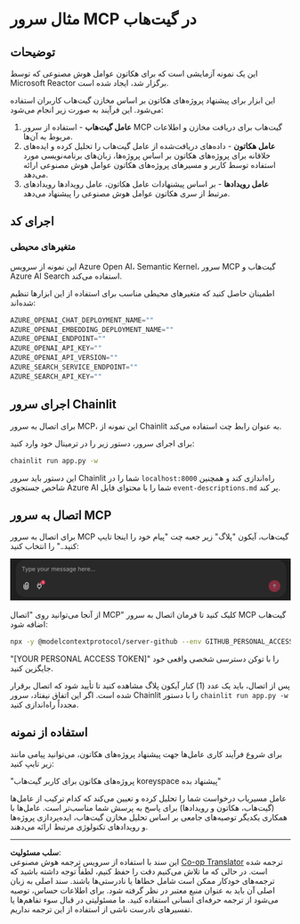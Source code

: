 <!--
CO_OP_TRANSLATOR_METADATA:
{
  "original_hash": "9bf0395cbc541ce8db2a9699c8678dfc",
  "translation_date": "2025-08-30T10:28:33+00:00",
  "source_file": "11-agentic-protocols/code_samples/github-mcp/README.md",
  "language_code": "fa"
}
-->
# مثال سرور MCP در گیت‌هاب

## توضیحات

این یک نمونه آزمایشی است که برای هکاتون عوامل هوش مصنوعی که توسط Microsoft Reactor برگزار شد، ایجاد شده است.

این ابزار برای پیشنهاد پروژه‌های هکاتون بر اساس مخازن گیت‌هاب کاربران استفاده می‌شود. این فرآیند به صورت زیر انجام می‌شود:

1. **عامل گیت‌هاب** - استفاده از سرور MCP گیت‌هاب برای دریافت مخازن و اطلاعات مربوط به آن‌ها.
2. **عامل هکاتون** - داده‌های دریافت‌شده از عامل گیت‌هاب را تحلیل کرده و ایده‌های خلاقانه برای پروژه‌های هکاتون بر اساس پروژه‌ها، زبان‌های برنامه‌نویسی مورد استفاده توسط کاربر و مسیرهای پروژه‌های هکاتون عوامل هوش مصنوعی ارائه می‌دهد.
3. **عامل رویدادها** - بر اساس پیشنهادات عامل هکاتون، عامل رویدادها رویدادهای مرتبط از سری هکاتون عوامل هوش مصنوعی را پیشنهاد می‌دهد.

## اجرای کد

### متغیرهای محیطی

این نمونه از سرویس Azure Open AI، Semantic Kernel، سرور MCP گیت‌هاب و Azure AI Search استفاده می‌کند.

اطمینان حاصل کنید که متغیرهای محیطی مناسب برای استفاده از این ابزارها تنظیم شده‌اند:

```python
AZURE_OPENAI_CHAT_DEPLOYMENT_NAME=""
AZURE_OPENAI_EMBEDDING_DEPLOYMENT_NAME=""
AZURE_OPENAI_ENDPOINT=""
AZURE_OPENAI_API_KEY=""
AZURE_OPENAI_API_VERSION=""
AZURE_SEARCH_SERVICE_ENDPOINT=""
AZURE_SEARCH_API_KEY=""
``` 

## اجرای سرور Chainlit

برای اتصال به سرور MCP، این نمونه از Chainlit به عنوان رابط چت استفاده می‌کند.

برای اجرای سرور، دستور زیر را در ترمینال خود وارد کنید:

```bash
chainlit run app.py -w
```

این دستور باید سرور Chainlit شما را در `localhost:8000` راه‌اندازی کند و همچنین شاخص جستجوی Azure AI شما را با محتوای فایل `event-descriptions.md` پر کند.

## اتصال به سرور MCP

برای اتصال به سرور MCP گیت‌هاب، آیکون "پلاگ" زیر جعبه چت "پیام خود را اینجا تایپ کنید.." را انتخاب کنید:

![اتصال MCP](../../../../../translated_images/mcp-chainlit-1.7ed66d648e3cfb28f1ea5f320b91e4404df4a24a0f236ce3de999666621f1cfc.fa.png)

از آنجا می‌توانید روی "اتصال MCP" کلیک کنید تا فرمان اتصال به سرور MCP گیت‌هاب اضافه شود:

```bash
npx -y @modelcontextprotocol/server-github --env GITHUB_PERSONAL_ACCESS_TOKEN=[YOUR PERSONAL ACCESS TOKEN]
```

"[YOUR PERSONAL ACCESS TOKEN]" را با توکن دسترسی شخصی واقعی خود جایگزین کنید.

پس از اتصال، باید یک عدد (1) کنار آیکون پلاگ مشاهده کنید تا تأیید شود که اتصال برقرار شده است. اگر این اتفاق نیفتاد، سرور Chainlit را با دستور `chainlit run app.py -w` مجدداً راه‌اندازی کنید.

## استفاده از نمونه

برای شروع فرآیند کاری عامل‌ها جهت پیشنهاد پروژه‌های هکاتون، می‌توانید پیامی مانند زیر تایپ کنید:

"پروژه‌های هکاتون برای کاربر گیت‌هاب koreyspace پیشنهاد بده"

عامل مسیریاب درخواست شما را تحلیل کرده و تعیین می‌کند که کدام ترکیب از عامل‌ها (گیت‌هاب، هکاتون و رویدادها) برای پاسخ به پرسش شما مناسب‌تر است. عامل‌ها با همکاری یکدیگر توصیه‌های جامعی بر اساس تحلیل مخازن گیت‌هاب، ایده‌پردازی پروژه‌ها و رویدادهای تکنولوژی مرتبط ارائه می‌دهند.

---

**سلب مسئولیت**:  
این سند با استفاده از سرویس ترجمه هوش مصنوعی [Co-op Translator](https://github.com/Azure/co-op-translator) ترجمه شده است. در حالی که ما تلاش می‌کنیم دقت را حفظ کنیم، لطفاً توجه داشته باشید که ترجمه‌های خودکار ممکن است شامل خطاها یا نادرستی‌ها باشند. سند اصلی به زبان اصلی آن باید به عنوان منبع معتبر در نظر گرفته شود. برای اطلاعات حساس، توصیه می‌شود از ترجمه حرفه‌ای انسانی استفاده کنید. ما مسئولیتی در قبال سوء تفاهم‌ها یا تفسیرهای نادرست ناشی از استفاده از این ترجمه نداریم.